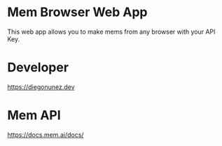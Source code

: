 # Mem Browser Web App
This web app allows you to make mems from any browser with your API Key.

# Developer
https://diegonunez.dev

# Mem API
https://docs.mem.ai/docs/
